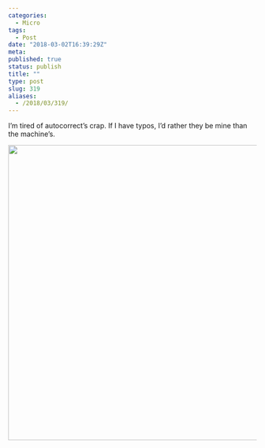 ```yaml
---
categories:
  - Micro
tags:
  - Post
date: "2018-03-02T16:39:29Z"
meta:
published: true
status: publish
title: ""
type: post
slug: 319
aliases:
  - /2018/03/319/
---
```

<p>I’m tired of autocorrect’s crap. If I have typos, I’d rather they be mine than the machine’s.</p>
<p><img src="/assets/2018/03/a5e8de35a02045fdbcf153e078012b0d.jpg" width="600" height="600" /></p>
